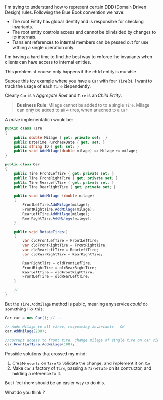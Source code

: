 I´m trying to understand how to represent certain DDD (Domain Driven Design) rules.
Following the Blue Book convention we have:

- The root Entity has global identity and is responsible for checking invariants.
- The root entity controls access and cannot be blindsided by changes to its internals.
- Transient references to internal members can be passed out for use withing a single operation only.

I´m having a hard time to find the best way to enforce the invariants when clients can have access to internal entities. 

This problem of course only happens if the child entity is mutable.

Supose this toy example where you have a `Car` with four `Tire`(s). I want to track the usage of each `Tire` idependently.

Clearly `Car` is a *Aggregate Root* and `Tire` is an *Child Entity*.

> **Business Rule**: Milage cannot be added to to a single `Tire`. Milage can only be added to all 4 tires, when attached to a `Car`


A *naive* implementation would be:

```csharp
public class Tire
{
    public double Milage { get; private set;  }
    public DateTime PurchaseDate { get; set; }
    public string ID { get; set; }
    public void AddMilage(double milage) => Milage += milage;
}

public class Car
{
    public Tire FrontLefTire { get; private set; }
    public Tire FrontRightTire { get; private set; }
    public Tire RearLeftTire { get; private set; }
    public Tire RearRightTire { get; private set; }

    public void AddMilage (double milage)
    {
        FrontLefTire.AddMilage(milage);
        FrontRightTire.AddMilage(milage);
        RearLeftTire.AddMilage(milage);
        RearRightTire.AddMilage(milage);
    }

    public void RotateTires()
    {
        var oldFrontLefTire = FrontLefTire;
        var oldFrontRightTire = FrontRightTire;
        var oldRearLeftTire = RearLeftTire;
        var oldRearRightTire = RearRightTire;

        RearRightTire = oldFrontLefTire;
        FrontRightTire = oldRearRightTire;
        RearLeftTire = oldFrontRightTire;
        FrontLefTire = oldRearLeftTire;
    }

    //...
}
```

But the `Tire.AddMilage` method is public, meaning any service *could* do something like this:

```csharp
Car car = new Car(); //...

// Adds Milage to all tires, respecting invariants - OK
car.AddMilage(200); 

//corrupt access to front tire, change milage of single tire on car violating business rules - ERROR
car.FrontLefTire.AddMilage(200); 
```

Possible solutions that crossed my mind:

1. Create `events` on `Tire` to validate the change, and implement it on `Car`
2. Make `Car` a factory of `Tire`, passing a *`TireState`* on its contructor, and holding a reference to it.


But I feel there should be an easier way to do this.

What do you think ?